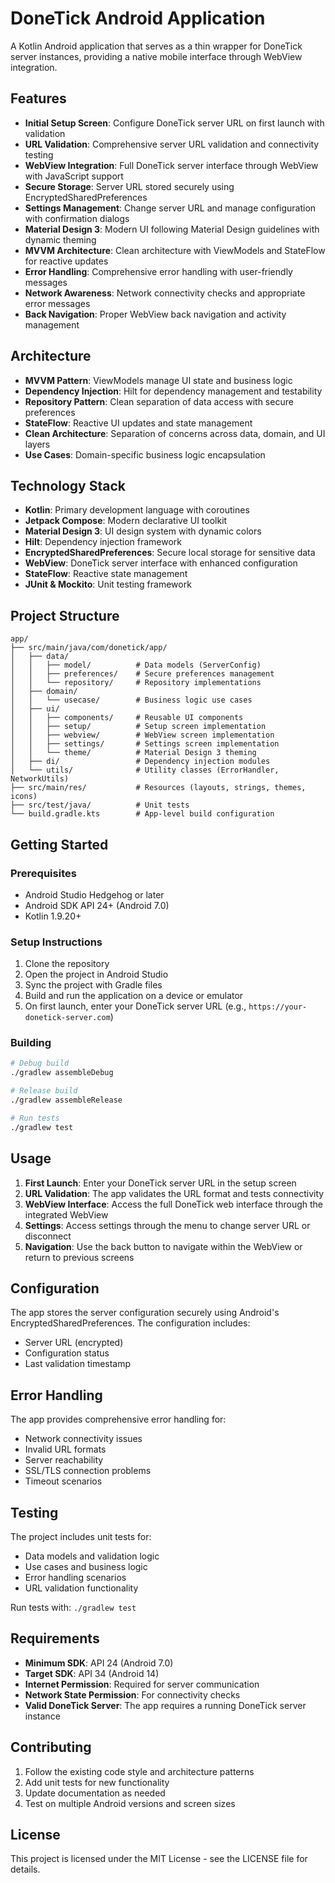 # DoneTick Android Application

A Kotlin Android application that serves as a thin wrapper for DoneTick server instances, providing a native mobile interface through WebView integration.

## Features

- **Initial Setup Screen**: Configure DoneTick server URL on first launch with validation
- **URL Validation**: Comprehensive server URL validation and connectivity testing
- **WebView Integration**: Full DoneTick server interface through WebView with JavaScript support
- **Secure Storage**: Server URL stored securely using EncryptedSharedPreferences
- **Settings Management**: Change server URL and manage configuration with confirmation dialogs
- **Material Design 3**: Modern UI following Material Design guidelines with dynamic theming
- **MVVM Architecture**: Clean architecture with ViewModels and StateFlow for reactive updates
- **Error Handling**: Comprehensive error handling with user-friendly messages
- **Network Awareness**: Network connectivity checks and appropriate error messages
- **Back Navigation**: Proper WebView back navigation and activity management

## Architecture

- **MVVM Pattern**: ViewModels manage UI state and business logic
- **Dependency Injection**: Hilt for dependency management and testability
- **Repository Pattern**: Clean separation of data access with secure preferences
- **StateFlow**: Reactive UI updates and state management
- **Clean Architecture**: Separation of concerns across data, domain, and UI layers
- **Use Cases**: Domain-specific business logic encapsulation

## Technology Stack

- **Kotlin**: Primary development language with coroutines
- **Jetpack Compose**: Modern declarative UI toolkit
- **Material Design 3**: UI design system with dynamic colors
- **Hilt**: Dependency injection framework
- **EncryptedSharedPreferences**: Secure local storage for sensitive data
- **WebView**: DoneTick server interface with enhanced configuration
- **StateFlow**: Reactive state management
- **JUnit & Mockito**: Unit testing framework

## Project Structure

```
app/
├── src/main/java/com/donetick/app/
│   ├── data/
│   │   ├── model/          # Data models (ServerConfig)
│   │   ├── preferences/    # Secure preferences management
│   │   └── repository/     # Repository implementations
│   ├── domain/
│   │   └── usecase/        # Business logic use cases
│   ├── ui/
│   │   ├── components/     # Reusable UI components
│   │   ├── setup/          # Setup screen implementation
│   │   ├── webview/        # WebView screen implementation
│   │   ├── settings/       # Settings screen implementation
│   │   └── theme/          # Material Design 3 theming
│   ├── di/                 # Dependency injection modules
│   └── utils/              # Utility classes (ErrorHandler, NetworkUtils)
├── src/main/res/           # Resources (layouts, strings, themes, icons)
├── src/test/java/          # Unit tests
└── build.gradle.kts        # App-level build configuration
```

## Getting Started

### Prerequisites
- Android Studio Hedgehog or later
- Android SDK API 24+ (Android 7.0)
- Kotlin 1.9.20+

### Setup Instructions
1. Clone the repository
2. Open the project in Android Studio
3. Sync the project with Gradle files
4. Build and run the application on a device or emulator
5. On first launch, enter your DoneTick server URL (e.g., `https://your-donetick-server.com`)

### Building
```bash
# Debug build
./gradlew assembleDebug

# Release build
./gradlew assembleRelease

# Run tests
./gradlew test
```

## Usage

1. **First Launch**: Enter your DoneTick server URL in the setup screen
2. **URL Validation**: The app validates the URL format and tests connectivity
3. **WebView Interface**: Access the full DoneTick web interface through the integrated WebView
4. **Settings**: Access settings through the menu to change server URL or disconnect
5. **Navigation**: Use the back button to navigate within the WebView or return to previous screens

## Configuration

The app stores the server configuration securely using Android's EncryptedSharedPreferences. The configuration includes:
- Server URL (encrypted)
- Configuration status
- Last validation timestamp

## Error Handling

The app provides comprehensive error handling for:
- Network connectivity issues
- Invalid URL formats
- Server reachability
- SSL/TLS connection problems
- Timeout scenarios

## Testing

The project includes unit tests for:
- Data models and validation logic
- Use cases and business logic
- Error handling scenarios
- URL validation functionality

Run tests with: `./gradlew test`

## Requirements

- **Minimum SDK**: API 24 (Android 7.0)
- **Target SDK**: API 34 (Android 14)
- **Internet Permission**: Required for server communication
- **Network State Permission**: For connectivity checks
- **Valid DoneTick Server**: The app requires a running DoneTick server instance

## Contributing

1. Follow the existing code style and architecture patterns
2. Add unit tests for new functionality
3. Update documentation as needed
4. Test on multiple Android versions and screen sizes

## License

This project is licensed under the MIT License - see the LICENSE file for details.
